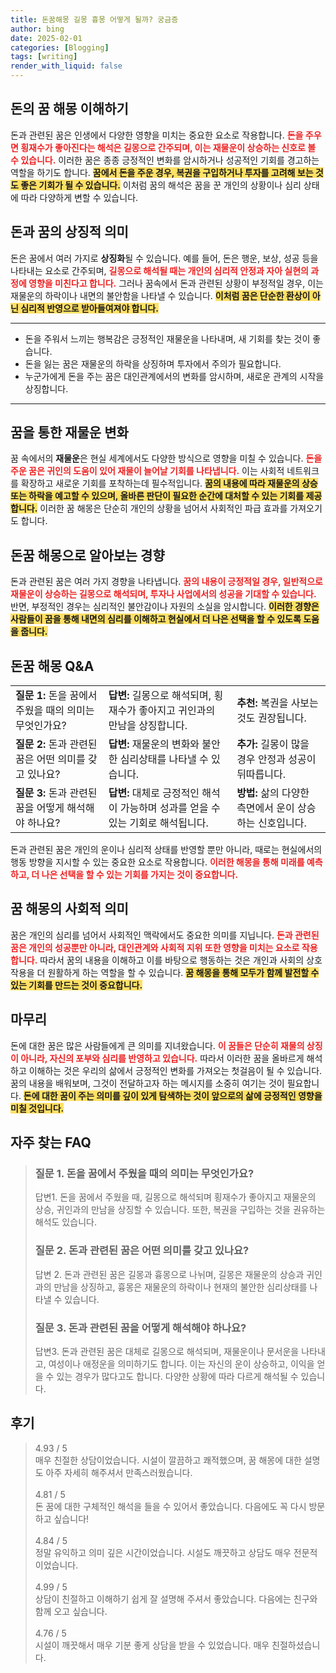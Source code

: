 ```yaml
---
title: 돈꿈해몽 길몽 흉몽 어떻게 될까? 궁금증
author: bing
date: 2025-02-01
categories: [Blogging]
tags: [writing]
render_with_liquid: false
---
```



<h2 id='돈의 꿈 해몽 이해하기'>돈의 꿈 해몽 이해하기</h2>

<p>돈과 관련된 꿈은 인생에서 다양한 영향을 미치는 중요한 요소로 작용합니다. <b><span style="color: #ee2323;">돈을 주우면 횡재수가 좋아진다는 해석은 길몽으로 간주되며, 이는 재물운이 상승하는 신호로 볼 수 있습니다.</span></b> 이러한 꿈은 종종 긍정적인 변화를 암시하거나 성공적인 기회를 경고하는 역할을 하기도 합니다. <b><span style="background-color: #ffe066;">꿈에서 돈을 주운 경우, 복권을 구입하거나 투자를 고려해 보는 것도 좋은 기회가 될 수 있습니다.</span></b> 이처럼 꿈의 해석은 꿈을 꾼 개인의 상황이나 심리 상태에 따라 다양하게 변할 수 있습니다.</p>

<h2 id='돈과 꿈의 상징적 의미'>돈과 꿈의 상징적 의미</h2>

<p>돈은 꿈에서 여러 가지로 <b>상징화</b>될 수 있습니다. 예를 들어, 돈은 행운, 보상, 성공 등을 나타내는 요소로 간주되며, <b><span style="color: #ee2323;">길몽으로 해석될 때는 개인의 심리적 안정과 자아 실현의 과정에 영향을 미친다고 합니다.</span></b> 그러나 꿈속에서 돈과 관련된 상황이 부정적일 경우, 이는 재물운의 하락이나 내면의 불안함을 나타낼 수 있습니다. <b><span style="background-color: #ffe066;">이처럼 꿈은 단순한 환상이 아닌 심리적 반영으로 받아들여져야 합니다.</span></b></p>

<hr />

<ul>
    <li>돈을 주워서 느끼는 행복감은 긍정적인 재물운을 나타내며, 새 기회를 찾는 것이 좋습니다.</li>
    <li>돈을 잃는 꿈은 재물운의 하락을 상징하며 투자에서 주의가 필요합니다.</li>
    <li>누군가에게 돈을 주는 꿈은 대인관계에서의 변화를 암시하며, 새로운 관계의 시작을 상징합니다.</li>
</ul>

<hr />

<h2 id='꿈을 통한 재물운 변화'>꿈을 통한 재물운 변화</h2>

<p>꿈 속에서의 <b>재물운</b>은 현실 세계에서도 다양한 방식으로 영향을 미칠 수 있습니다. <b><span style="color: #ee2323;">돈을 주운 꿈은 귀인의 도움이 있어 재물이 늘어날 기회를 나타냅니다.</span></b> 이는 사회적 네트워크를 확장하고 새로운 기회를 포착하는데 필수적입니다. <b><span style="background-color: #ffe066;">꿈의 내용에 따라 재물운의 상승 또는 하락을 예고할 수 있으며, 올바른 판단이 필요한 순간에 대처할 수 있는 기회를 제공합니다.</span></b> 이러한 꿈 해몽은 단순히 개인의 상황을 넘어서 사회적인 파급 효과를 가져오기도 합니다.</p>

<h2 id='돈꿈 해몽으로 알아보는 경향'>돈꿈 해몽으로 알아보는 경향</h2>

<p>돈과 관련된 꿈은 여러 가지 경향을 나타냅니다. <b><span style="color: #ee2323;">꿈의 내용이 긍정적일 경우, 일반적으로 재물운이 상승하는 길몽으로 해석되며, 투자나 사업에서의 성공을 기대할 수 있습니다.</span></b> 반면, 부정적인 경우는 심리적인 불안감이나 자원의 소실을 암시합니다. <b><span style="background-color: #ffe066;">이러한 경향은 사람들이 꿈을 통해 내면의 심리를 이해하고 현실에서 더 나은 선택을 할 수 있도록 도움을 줍니다.</span></b></p>

<h2 id='돈꿈 해몽 Q&A'>돈꿈 해몽 Q&A</h2>

<table>
    <tr>
        <td><b>질문 1:</b> 돈을 꿈에서 주웠을 때의 의미는 무엇인가요?</td>
        <td><b>답변:</b> 길몽으로 해석되며, 횡재수가 좋아지고 귀인과의 만남을 상징합니다.</td>
        <td><b>추천:</b> 복권을 사보는 것도 권장됩니다.</td>
    </tr>
    <tr>
        <td><b>질문 2:</b> 돈과 관련된 꿈은 어떤 의미를 갖고 있나요?</td>
        <td><b>답변:</b> 재물운의 변화와 불안한 심리상태를 나타낼 수 있습니다.</td>
        <td><b>추가:</b> 길몽이 많을 경우 안정과 성공이 뒤따릅니다.</td>
    </tr>
    <tr>
        <td><b>질문 3:</b> 돈과 관련된 꿈을 어떻게 해석해야 하나요?</td>
        <td><b>답변:</b> 대체로 긍정적인 해석이 가능하며 성과를 얻을 수 있는 기회로 해석됩니다.</td>
        <td><b>방법:</b> 삶의 다양한 측면에서 운이 상승하는 신호입니다.</td>
    </tr>
</table>

<p>돈과 관련된 꿈은 개인의 운이나 심리적 상태를 반영할 뿐만 아니라, 때로는 현실에서의 행동 방향을 지시할 수 있는 중요한 요소로 작용합니다. <b><span style="color: #ee2323;">이러한 해몽을 통해 미래를 예측하고, 더 나은 선택을 할 수 있는 기회를 가지는 것이 중요합니다.</span></b></p>

<h2 id='꿈 해몽의 사회적 의미'>꿈 해몽의 사회적 의미</h2>

<p>꿈은 개인의 심리를 넘어서 사회적인 맥락에서도 중요한 의미를 지닙니다. <b><span style="color: #ee2323;">돈과 관련된 꿈은 개인의 성공뿐만 아니라, 대인관계와 사회적 지위 또한 영향을 미치는 요소로 작용합니다.</span></b> 따라서 꿈의 내용을 이해하고 이를 바탕으로 행동하는 것은 개인과 사회의 상호작용을 더 원활하게 하는 역할을 할 수 있습니다. <b><span style="background-color: #ffe066;">꿈 해몽을 통해 모두가 함께 발전할 수 있는 기회를 만드는 것이 중요합니다.</span></b></p>

<h2 id='마무리'>마무리</h2>

<p>돈에 대한 꿈은 많은 사람들에게 큰 의미를 지녀왔습니다. <b><span style="color: #ee2323;">이 꿈들은 단순히 재물의 상징이 아니라, 자신의 포부와 심리를 반영하고 있습니다.</span></b> 따라서 이러한 꿈을 올바르게 해석하고 이해하는 것은 우리의 삶에서 긍정적인 변화를 가져오는 첫걸음이 될 수 있습니다. 꿈의 내용을 배워보며, 그것이 전달하고자 하는 메시지를 소중히 여기는 것이 필요합니다. <b><span style="background-color: #ffe066;">돈에 대한 꿈이 주는 의미를 깊이 있게 탐색하는 것이 앞으로의 삶에 긍정적인 영향을 미칠 것입니다.</span></b></p>


<h2 id='자주_찾는_FAQ'>자주 찾는 FAQ</h2>
<div itemscope="" itemtype="https://schema.org/FAQPage"> 
<blockquote> 
<div itemscope="" itemprop="mainEntity" itemtype="https://schema.org/Question"> 
<h3 itemprop="name">질문 1. 돈을 꿈에서 주웠을 때의 의미는 무엇인가요?</h3> 
<div itemscope="" itemprop="acceptedAnswer" itemtype="https://schema.org/Answer"> 
<span itemprop="text"> 
<p>답변1. 돈을 꿈에서 주웠을 때, 길몽으로 해석되며 횡재수가 좋아지고 재물운의 상승, 귀인과의 만남을 상징할 수 있습니다. 또한, 복권을 구입하는 것을 권유하는 해석도 있습니다.</p> 
</span> 
</div> 
</div> 
<div itemscope="" itemprop="mainEntity" itemtype="https://schema.org/Question"> 
<h3 itemprop="name">질문 2. 돈과 관련된 꿈은 어떤 의미를 갖고 있나요?</h3> 
<div itemscope="" itemprop="acceptedAnswer" itemtype="https://schema.org/Answer"> 
<span itemprop="text"> 
<p>답변 2. 돈과 관련된 꿈은 길몽과 흉몽으로 나뉘며, 길몽은 재물운의 상승과 귀인과의 만남을 상징하고, 흉몽은 재물운의 하락이나 현재의 불안한 심리상태를 나타낼 수 있습니다.</p> 
</span> 
</div> 
</div> 
<div itemscope="" itemprop="mainEntity" itemtype="https://schema.org/Question"> 
<h3 itemprop="name">질문 3. 돈과 관련된 꿈을 어떻게 해석해야 하나요?</h3> 
<div itemscope="" itemprop="acceptedAnswer" itemtype="https://schema.org/Answer"> 
<span itemprop="text"> 
<p>답변3. 돈과 관련된 꿈은 대체로 길몽으로 해석되며, 재물운이나 문서운을 나타내고, 여성이나 애정운을 의미하기도 합니다. 이는 자신의 운이 상승하고, 이익을 얻을 수 있는 경우가 많다고도 합니다. 다양한 상황에 따라 다르게 해석될 수 있습니다.</p> 
</span> 
</div> 
</div> 
</blockquote> 
</div>
<h2 id='후기'>후기</h2>
<div itemscope itemtype="https://schema.org/Product">
  <blockquote>
  <div itemprop="review" itemscope itemtype="https://schema.org/Review">
      <div itemprop="reviewRating" itemscope itemtype="https://schema.org/Rating"> <span itemprop="ratingValue">4.93</span> / <span itemprop="bestRating">5</span> </div>
      <span itemprop="reviewBody">매우 친절한 상담이었습니다. 시설이 깔끔하고 쾌적했으며, 꿈 해몽에 대한 설명도 아주 자세히 해주셔서 만족스러웠습니다.</span>
  </div>
  <br>
  <div itemprop="review" itemscope itemtype="https://schema.org/Review">
      <div itemprop="reviewRating" itemscope itemtype="https://schema.org/Rating"> <span itemprop="ratingValue">4.81</span> / <span itemprop="bestRating">5</span> </div>
      <span itemprop="reviewBody">돈 꿈에 대한 구체적인 해석을 들을 수 있어서 좋았습니다. 다음에도 꼭 다시 방문하고 싶습니다!</span>
  </div>
  <br>
  <div itemprop="review" itemscope itemtype="https://schema.org/Review">
      <div itemprop="reviewRating" itemscope itemtype="https://schema.org/Rating"> <span itemprop="ratingValue">4.84</span> / <span itemprop="bestRating">5</span> </div>
      <span itemprop="reviewBody">정말 유익하고 의미 깊은 시간이었습니다. 시설도 깨끗하고 상담도 매우 전문적이었습니다.</span>
  </div>
  <br>
  <div itemprop="review" itemscope itemtype="https://schema.org/Review">
      <div itemprop="reviewRating" itemscope itemtype="https://schema.org/Rating"> <span itemprop="ratingValue">4.99</span> / <span itemprop="bestRating">5</span> </div>
      <span itemprop="reviewBody">상담이 친절하고 이해하기 쉽게 잘 설명해 주셔서 좋았습니다. 다음에는 친구와 함께 오고 싶습니다.</span>
  </div>
  <br>
  <div itemprop="review" itemscope itemtype="https://schema.org/Review">
      <div itemprop="reviewRating" itemscope itemtype="https://schema.org/Rating"> <span itemprop="ratingValue">4.76</span> / <span itemprop="bestRating">5</span> </div>
      <span itemprop="reviewBody">시설이 깨끗해서 매우 기분 좋게 상담을 받을 수 있었습니다. 매우 친절하셨습니다.</span>
  </div>
  </blockquote>
</div>
